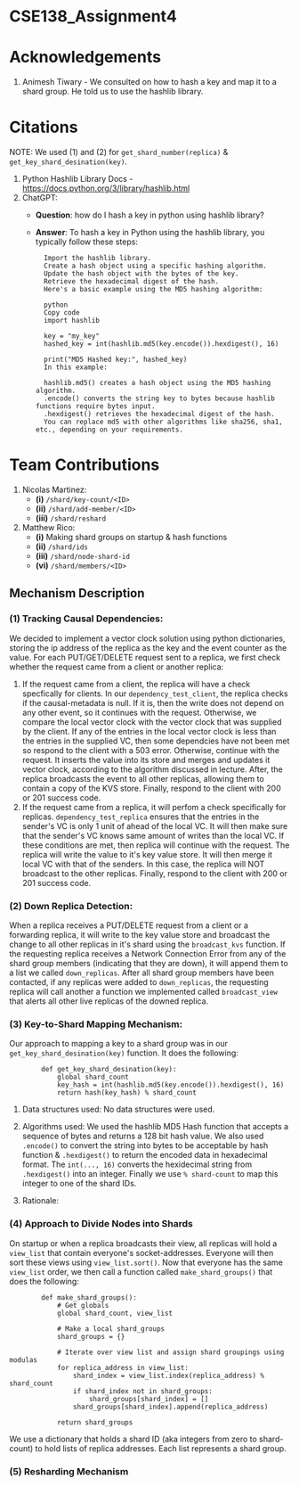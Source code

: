 # CSE138_Assignment4

# Acknowledgements
1. Animesh Tiwary - We consulted on how to hash a key and map it to a shard group. He told us to use the hashlib library. 

# Citations 
NOTE: We used (1) and (2) for ```get_shard_number(replica)``` & ```get_key_shard_desination(key)```.
1. Python Hashlib Library Docs - https://docs.python.org/3/library/hashlib.html
2. ChatGPT:
    - **Question**: how do I hash a key in python using hashlib library?
    - **Answer**: 
            To hash a key in Python using the hashlib library, you typically follow these steps:

            Import the hashlib library.
            Create a hash object using a specific hashing algorithm.
            Update the hash object with the bytes of the key.
            Retrieve the hexadecimal digest of the hash.
            Here's a basic example using the MD5 hashing algorithm:

            python
            Copy code
            import hashlib

            key = "my_key"
            hashed_key = int(hashlib.md5(key.encode()).hexdigest(), 16)

            print("MD5 Hashed key:", hashed_key)
            In this example:

            hashlib.md5() creates a hash object using the MD5 hashing algorithm.
            .encode() converts the string key to bytes because hashlib functions require bytes input.
            .hexdigest() retrieves the hexadecimal digest of the hash.
            You can replace md5 with other algorithms like sha256, sha1, etc., depending on your requirements.

# Team Contributions
1. Nicolas Martinez:
    - **(i)**    ```/shard/key-count/<ID>```
    - **(ii)**   ```/shard/add-member/<ID>```
    - **(iii)**  ```/shard/reshard```
2. Matthew Rico:
    - **(i)**   Making shard groups on startup & hash functions
    - **(ii)**  ```/shard/ids```
    - **(iii)** ```/shard/node-shard-id```
    - **(vi)**  ```/shard/members/<ID>```

## Mechanism Description

### (1) Tracking Causal Dependencies:
We decided to implement a vector clock solution using python dictionaries, storing the ip address of the replica as the key and the event counter as the value.
For each PUT/GET/DELETE request sent to a replica, we first check whether the request came from a client or another replica:
  1. If the request came from a client, the replica will have a check specfically for clients. In our ```dependency_test_client```, the replica checks if the causal-metadata is null. If it is, then the write does not depend on any other event, so it continues with the request. Otherwise, we compare the local vector clock with the vector clock that was supplied by the client. If any of the entries in the local vector clock is less than the entries in the supplied VC, then some dependcies have not been met so respond to the client with a 503 error. Otherwise, continue with the request.
It inserts the value into its store and merges and updates it vector clock, according to the algorithm discussed in lecture. After, the replica broadcasts the event to all other replicas, allowing them to contain a copy of the KVS store. Finally, respond to the client with 200 or 201 success code.
  2. If the request came from a replica, it will  perfom a check specifically for replicas. ```dependency_test_replica``` ensures that the entries in the sender's VC is only 1 unit of ahead of the local VC. It will then make sure that the sender's VC knows same amount of writes than the local VC. If these conditions are met, then replica will continue with the request. The replica will write the value to it's key value store. It will then merge it local VC with that of the senders. In this case, the replica will NOT broadcast to the other replicas. Finally, respond to the client with 200 or 201 success code.

### (2) Down Replica Detection:
When a replica receives a PUT/DELETE request from a client or a forwarding replica, it will write to the key value store and broadcast the change to all other replicas in it's shard using the ```broadcast_kvs``` function. If the requesting replica receives a Network Connection Error from any of the shard group members (indicating that they are down), it will append them to a list we called ```down_replicas```. After all shard group members have been contacted, if any replicas were added to ```down_replicas```, the requesting replica will call another a function we implemented called ```broadcast_view``` that alerts all other live replicas of the downed replica.

### (3) Key-to-Shard Mapping Mechanism:
Our approach to mapping a key to a shard group was in our ```get_key_shard_desination(key)``` function. It does the following:

            def get_key_shard_desination(key):
                global shard_count
                key_hash = int(hashlib.md5(key.encode()).hexdigest(), 16)
                return hash(key_hash) % shard_count

1. Data structures used:
    No data structures were used.
    
2. Algorithms used:
    We used the hashlib MD5 Hash function that accepts a sequence of bytes and returns a 128 bit hash value. We also used ```.encode()``` to convert the string into bytes to be acceptable by hash function & ```.hexdigest()``` to return the encoded data in hexadecimal format. The ```int(..., 16)``` converts the hexidecimal string from ```.hexdigest()``` into an integer. Finally we use ```% shard-count``` to map this integer to one of the shard IDs.

3. Rationale:


### (4) Approach to Divide Nodes into Shards
On startup or when a replica broadcasts their view, all replicas will hold a ```view_list``` that contain everyone's socket-addresses. Everyone will then sort these views using ```view_list.sort()```.
Now that everyone has the same ```view_list``` order, we then call a function called ```make_shard_groups()``` that does the following:

            def make_shard_groups():
                # Get globals
                global shard_count, view_list

                # Make a local shard_groups
                shard_groups = {}

                # Iterate over view list and assign shard groupings using modulas
                for replica_address in view_list:
                    shard_index = view_list.index(replica_address) % shard_count
                    if shard_index not in shard_groups:
                        shard_groups[shard_index] = []
                    shard_groups[shard_index].append(replica_address)
                
                return shard_groups

We use a dictionary that holds a shard ID (aka integers from zero to shard-count) to hold lists of replica addresses. Each list represents a shard group.

### (5) Resharding Mechanism